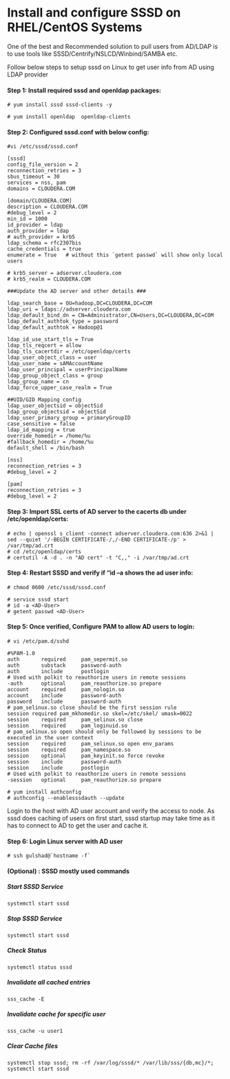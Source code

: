 # Install and configure SSSD on RHEL/CentOS Systems

One of the best and Recommended solution to pull users from AD/LDAP is to use tools like SSSD/Centrify/NSLCD/Winbind/SAMBA etc.

Follow below steps to setup sssd on Linux to get user info from AD using LDAP provider

#### Step 1: Install required sssd and openldap packages:

```
# yum install sssd sssd-clients -y
```

```
# yum install openldap  openldap-clients
```

#### Step 2: Configured sssd.conf with below config:
```
#vi /etc/sssd/sssd.conf
```

```
[sssd]
config_file_version = 2
reconnection_retries = 3
sbus_timeout = 30
services = nss, pam
domains = CLOUDERA.COM

[domain/CLOUDERA.COM]
description = CLOUDERA.COM
#debug_level = 2
min_id = 1000
id_provider = ldap
auth_provider = ldap
# auth_provider = krb5
ldap_schema = rfc2307bis
cache_credentials = true
enumerate = True   # without this `getent passwd` will show only local users

# krb5_server = adserver.cloudera.com
# krb5_realm = CLOUDERA.COM

###Update the AD server and other details ###
 
ldap_search_base = OU=hadoop,DC=CLOUDERA,DC=COM
ldap_uri = ldaps://adserver.cloudera.com
ldap_default_bind_dn = CN=Administrator,CN=Users,DC=CLOUDERA,DC=COM
ldap_default_authtok_type = password
ldap_default_authtok = Hadoop@1

ldap_id_use_start_tls = True
ldap_tls_reqcert = allow
ldap_tls_cacertdir = /etc/openldap/certs
ldap_user_object_class = user
ldap_user_name = sAMAccountName
ldap_user_principal = userPrincipalName
ldap_group_object_class = group
ldap_group_name = cn
ldap_force_upper_case_realm = True
 
##UID/GID Mapping config 
ldap_user_objectsid = objectSid
ldap_group_objectsid = objectSid
ldap_user_primary_group = primaryGroupID
case_sensitive = false
ldap_id_mapping = true
override_homedir = /home/%u
#fallback_homedir = /home/%u
default_shell = /bin/bash
 
[nss]
reconnection_retries = 3
#debug_level = 2
 
[pam]
reconnection_retries = 3
#debug_level = 2
```

#### Step 3: Import SSL certs of AD server to the cacerts db under /etc/openldap/certs:
```
# echo | openssl s_client -connect adserver.cloudera.com:636 2>&1 | sed --quiet '/-BEGIN CERTIFICATE-/,/-END CERTIFICATE-/p' > /var/tmp/ad.crt
# cd /etc/openldap/certs
# certutil -A -d . -n "AD cert" -t "C,," -i /var/tmp/ad.crt
```

#### Step 4: Restart SSSD and verify if “id –a shows the ad user info:
```
# chmod 0600 /etc/sssd/sssd.conf

# service sssd start
# id -a <AD-User>
# getent passwd <AD-User>
```

#### Step 5: Once verified, Configure PAM to allow AD users to login:
```
# vi /etc/pam.d/sshd
```
```
#%PAM-1.0
auth       required     pam_sepermit.so
auth       substack     password-auth
auth       include      postlogin
# Used with polkit to reauthorize users in remote sessions
-auth      optional     pam_reauthorize.so prepare
account    required     pam_nologin.so
account    include      password-auth
password   include      password-auth
# pam_selinux.so close should be the first session rule
session required pam_mkhomedir.so skel=/etc/skel/ umask=0022
session    required     pam_selinux.so close
session    required     pam_loginuid.so
# pam_selinux.so open should only be followed by sessions to be executed in the user context
session    required     pam_selinux.so open env_params
session    required     pam_namespace.so
session    optional     pam_keyinit.so force revoke
session    include      password-auth
session    include      postlogin
# Used with polkit to reauthorize users in remote sessions
-session   optional     pam_reauthorize.so prepare
```

```
# yum install authconfig
# authconfig --enablesssdauth --update
```

Login to the host with AD user account and verify the access to node. 
As sssd does caching of users on first start, sssd startup may take time as it has to connect to AD to get the user and cache it.


#### Step 6: Login Linux server with AD user
```
# ssh gulshad@`hostname -f`
```


#### (Optional) : SSSD mostly used commands
##### Start SSSD Service
`systemctl start sssd`

##### Stop SSSD Service
`systemctl start sssd`

##### Check Status
`systemctl status sssd`

##### Invalidate all cached entries
`sss_cache -E`

##### Invalidate cache for specific user
`sss_cache -u user1`

##### Clear Cache files
`systemctl stop sssd; rm -rf /var/log/sssd/* /var/lib/sss/{db,mc}/*; systemctl start sssd`

